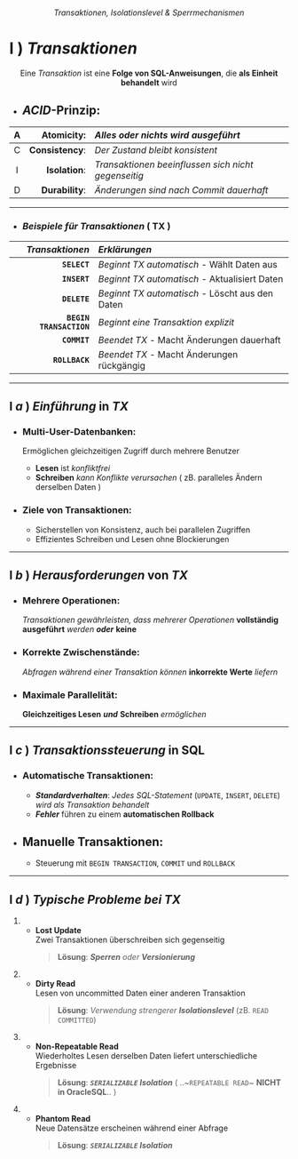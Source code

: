 ###### <div align="center"> Transaktionen, Isolationslevel & Sperrmechanismen </div>

<!-- TRANSAKTIONEN -->

# **Ⅰ** ) ***Transaktionen***  
<div align="center"> 

  Eine *Transaktion* ist eine **Folge von SQL-Anweisungen**, die **als Einheit behandelt** wird

 - ## **<div align="left"> *ACID*-Prinzip: </div>**  

  | A | **Atomicity**:   | *Alles oder nichts wird ausgeführt*                 |
  |:-:|             ---: | :--                                                 |
  | C | **Consistency**: | *Der Zustand bleibt konsistent*                     |
  | I | **Isolation**:   | *Transaktionen beeinflussen sich nicht gegenseitig* |
  | D | **Durability**:  | *Änderungen sind nach Commit dauerhaft*             |
</div>    

--- 
<div align="left">

- ### *Beispiele für Transaktionen* ( **TX** )   

 |         *Transaktionen* |  *Erklärungen*                                  |
 |                    ---: | :--                                             |
 | **`SELECT`**            | *Beginnt TX automatisch* - Wählt Daten aus      |
 | **`INSERT`**            | *Beginnt TX automatisch* - Aktualisiert Daten   |
 | **`DELETE`**            | *Beginnt TX automatisch* - Löscht aus den Daten |
 | **`BEGIN TRANSACTION`** | *Beginnt eine Transaktion explizit*             |
 | **`COMMIT`**            | *Beendet TX* - Macht Änderungen dauerhaft       |
 | **`ROLLBACK`**          | *Beendet TX* - Macht Änderungen rückgängig      |
</div>    

---
## **Ⅰ** ***a*** ) *Einführung* in ***TX***
  - ### **Multi-User-Datenbanken**:  
    Ermöglichen gleichzeitigen Zugriff durch mehrere Benutzer
    - **Lesen** ist *konfliktfrei*
    - **Schreiben** *kann Konflikte verursachen* ( zB. paralleles Ändern derselben Daten )

  - ### **Ziele von Transaktionen**:
    - Sicherstellen von Konsistenz, auch bei parallelen Zugriffen
    - Effizientes Schreiben und Lesen ohne Blockierungen

--- 
## **Ⅰ** ***b*** ) *Herausforderungen* von ***TX***
  - ### **Mehrere Operationen**:
      *Transaktionen gewährleisten, dass mehrerer Operationen* **vollständig ausgeführt** *werden* ***oder*** **keine**
  - ### **Korrekte Zwischenstände**:
      *Abfragen während einer Transaktion können* **inkorrekte Werte** *liefern*
  - ### **Maximale Parallelität**:
      **Gleichzeitiges Lesen** ***und*** **Schreiben** *ermöglichen*

---
## **Ⅰ** ***c*** ) *Transaktionssteuerung* in **SQL**
  - ### **Automatische Transaktionen**:
    - ***Standardverhalten***: *Jedes SQL-Statement* (`UPDATE`, `INSERT`, `DELETE`) *wird als Transaktion behandelt*
    - ***Fehler*** führen zu einem **automatischen Rollback**
  
  - ## **Manuelle Transaktionen**:
    - Steuerung mit `BEGIN TRANSACTION`, `COMMIT` und `ROLLBACK`

---
## **Ⅰ** ***d*** ) *Typische* ***Probleme*** *bei* ***TX***
  1) - **Lost Update**  
       Zwei Transaktionen überschreiben sich gegenseitig  
       > **Lösung**: ***Sperren*** *oder* ***Versionierung***
  2) - **Dirty Read**  
       Lesen von uncommitted Daten einer anderen Transaktion  
       > **Lösung**: *Verwendung strengerer* ***Isolationslevel*** (zB. `READ COMMITTED`)
  3) - **Non-Repeatable Read**  
       Wiederholtes Lesen derselben Daten liefert unterschiedliche Ergebnisse  
       > **Lösung**: ***`SERIALIZABLE` Isolation*** ( ..~`REPEATABLE READ`~ **NICHT in OracleSQL**.. ) 
  4) - **Phantom Read**  
       Neue Datensätze erscheinen während einer Abfrage  
       > **Lösung**: ***`SERIALIZABLE` Isolation***


